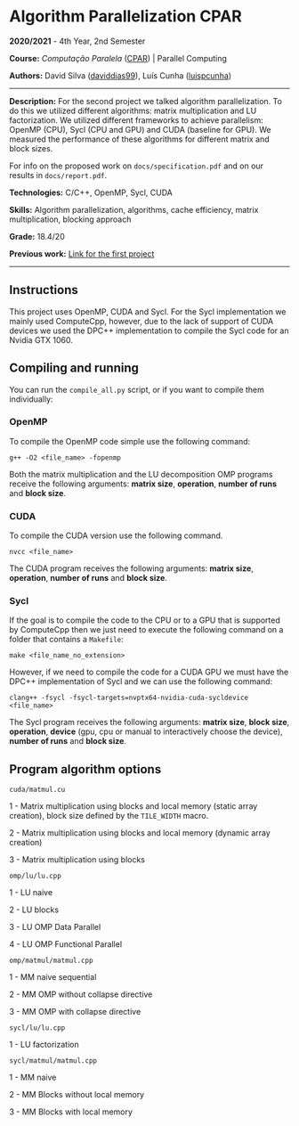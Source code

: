 # Algorithm Parallelization CPAR

**2020/2021** - 4th Year, 2nd Semester

**Course:** *Computação Paralela* ([CPAR](https://sigarra.up.pt/feup/pt/ucurr_geral.ficha_uc_view?pv_ocorrencia_id=350413)) | Parallel Computing

**Authors:** David Silva ([daviddias99](https://github.com/daviddias99)), Luís Cunha ([luispcunha](https://github.com/luispcunha))

---

**Description:** For the second project we talked algorithm parallelization. To do this we utilized different algorithms: matrix multiplication and LU factorization. We utilized different frameworks to achieve parallelism: OpenMP (CPU), Sycl (CPU and GPU) and CUDA (baseline for GPU). We measured the performance of these algorithms for different matrix and block sizes.

For info on the proposed work on `docs/specification.pdf` and on our results in `docs/report.pdf`.

**Technologies:** C/C++, OpenMP, Sycl, CUDA

**Skills:** Algorithm parallelization, algorithms, cache efficiency, matrix multiplication, blocking approach

**Grade:** 18.4/20

**Previous work:** [Link for the first project](https://github.com/daviddias99/matrix-multiplication-optimization-feup-cpar)

---

## Instructions

This project uses OpenMP, CUDA and Sycl. For the Sycl implementation we mainly used ComputeCpp, however, due to the lack of support of CUDA devices we used the DPC++ implementation to compile the Sycl code for an Nvidia GTX 1060.

## Compiling and running

You can run the `compile_all.py` script, or if you want to compile them individually:

### OpenMP

To compile the OpenMP code simple use the following command:

`g++ -O2 <file_name> -fopenmp` 

Both the matrix multiplication and the LU decomposition OMP programs receive the following arguments: **matrix size**, **operation**, **number of runs** and **block size**.

### CUDA

To compile the CUDA version use the following command.

`nvcc <file_name>`

The CUDA program receives the following arguments: **matrix size**, **operation**, **number of runs** and **block size**.

### Sycl

If the goal is to compile the code to the CPU or to a GPU that is supported by ComputeCpp then we just need to execute the following command on a folder that contains a `Makefile`:

`make <file_name_no_extension>`

However, if we need to compile the code for a CUDA GPU we must have the DPC++ implementation of Sycl and we can use the following command: 

`clang++ -fsycl -fsycl-targets=nvptx64-nvidia-cuda-sycldevice <file_name>`

The Sycl program receives the following arguments: **matrix size**, **block size**, **operation**, **device** (gpu, cpu or manual to interactively choose the device), **number of runs** and **block size**.

## Program algorithm options

`cuda/matmul.cu`

1 - Matrix multiplication using blocks and local memory (static array creation), block size defined by the `TILE_WIDTH` macro.

2 - Matrix multiplication using blocks and local memory (dynamic array creation)

3 - Matrix multiplication using blocks

`omp/lu/lu.cpp`

1 - LU naive

2 - LU blocks

3 - LU OMP Data Parallel

4 - LU OMP Functional Parallel

`omp/matmul/matmul.cpp`

1 - MM naive sequential

2 - MM OMP without collapse directive

3 - MM OMP with collapse directive

`sycl/lu/lu.cpp`

1 - LU factorization

`sycl/matmul/matmul.cpp`

1 - MM naive

2 - MM Blocks without local memory

3 - MM Blocks with local memory
